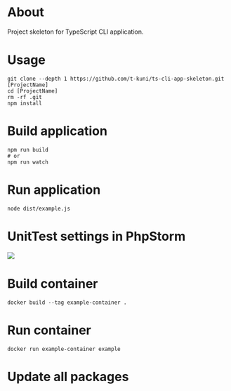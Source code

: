 # About

Project skeleton for TypeScript CLI application.

# Usage

```
git clone --depth 1 https://github.com/t-kuni/ts-cli-app-skeleton.git [ProjectName]
cd [ProjectName]
rm -rf .git 
npm install
```

# Build application

```
npm run build
# or
npm run watch
```

# Run application

```
node dist/example.js
```

# UnitTest settings in PhpStorm

![](https://i.gyazo.com/45c359a605701d9e848710a43e8c7f5d.png) 

# Build container

```
docker build --tag example-container .
```

# Run container

```
docker run example-container example
```

# Update all packages

